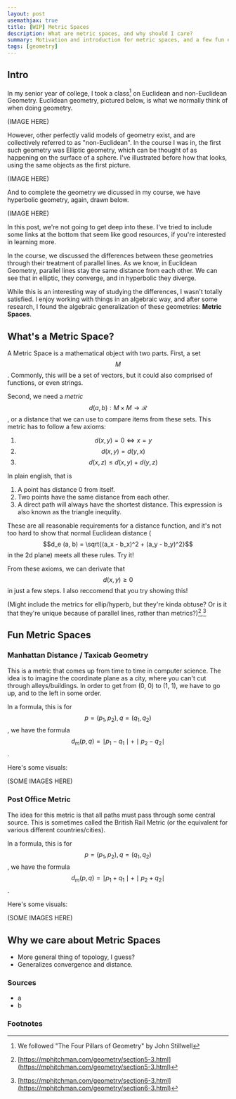 ```yaml
---
layout: post
usemathjax: true
title: [WIP] Metric Spaces
description: What are metric spaces, and why should I care?
summary: Motivation and introduction for metric spaces, and a few fun examples.
tags: [geometry]
---
```


## Intro

In my senior year of college, I took a class[^1] on Euclidean and non-Euclidean Geometry. Euclidean geometry, pictured below, is what we normally think of when doing geometry.

(IMAGE HERE)

However, other perfectly valid models of geometry exist, and are collectively referred to as "non-Euclidean". In the course I was in, the first such geometry was Elliptic geometry, which can be thought of as happening on the surface of a sphere. I've illustrated before how that looks, using the same objects as the first picture.

(IMAGE HERE)

And to complete the geometry we dicussed in my course, we have hyperbolic geometry, again, drawn below.

(IMAGE HERE)

In this post, we're not going to get deep into these. I've tried to include some links at the bottom that seem like good resources, if you're interested in learning more.

In the course, we discussed the differences between these geometries through their treatment of parallel lines. As we know, in Euclidean Geometry, parallel lines stay the same distance from each other. We can see that in elliptic, they converge, and in hyperbolic they diverge.

While this is an interesting way of studying the differences, I wasn't totally satisfied. I enjoy working with things in an algebraic way, and after some research, I found the algebraic generalization of these geometries: **Metric Spaces**.

## What's a Metric Space?

A Metric Space is a mathematical object with two parts. First, a set $$M$$. Commonly, this will be a set of vectors, but it could also comprised of functions, or even strings.

Second, we need a _metric_ $$d(a, b): M \times M \rightarrow \mathcal{R}$$, or a distance that we can use to compare items from these sets. This metric has to follow a few axioms:

1. $$d(x, y) = 0 \iff x = y$$
2. $$d(x, y) = d(y, x)$$
3. $$d(x, z) \leq d(x, y) + d(y, z)$$

In plain english, that is

1. A point has distance 0 from itself.
2. Two points have the same distance from each other.
3. A direct path will always have the shortest distance. This expression is also known as the triangle inequlity.

These are all reasonable requirements for a distance function, and it's not too hard to show that normal Euclidean distance ($$d_e (a, b) = \sqrt{(a_x - b_x)^2 + (a_y - b_y)^2}$$ in the 2d plane) meets all these rules. Try it!

From these axioms, we can derivate that $$d(x, y) \geq 0$$ in just a few steps. I also reccomend that you try showing this!

(Might include the metrics for ellip/hyperb, but they're kinda obtuse? Or is it that they're unique because of parallel lines, rather than metrics?)[^2],[^3]

## Fun Metric Spaces

### Manhattan Distance / Taxicab Geometry

This is a metric that comes up from time to time in computer science. The idea is to imagine the coordinate plane as a city, where you can't cut through alleys/buildings. In order to get from (0, 0) to (1, 1), we have to go up, and to the left in some order.

In a formula, this is for $$p = (p_1, p_2), q = (q_1, q_2)$$, we have the formula $$d_m(p, q) = \mid p_1 - q_1 \mid + \mid p_2 - q_2 \mid$$.

Here's some visuals:

(SOME IMAGES HERE)

### Post Office Metric

The idea for this metric is that all paths must pass through some central source. This is sometimes called the British Rail Metric (or the equivalent for various different countries/cities).

In a formula, this is for $$p = (p_1, p_2), q = (q_1, q_2)$$, we have the formula $$d_m(p, q) = \mid p_1 + q_1 \mid + \mid p_2 + q_2 \mid$$.

Here's some visuals:

(SOME IMAGES HERE)

## Why we care about Metric Spaces

- More general thing of topology, I guess?
- Generalizes convergence and distance.

### Sources

- a
- b

### Footnotes

[^1]: We followed "The Four Pillars of Geometry" by John Stillwell
[^2]: [https://mphitchman.com/geometry/section5-3.html](https://mphitchman.com/geometry/section5-3.html)
[^3]: [https://mphitchman.com/geometry/section6-3.html](https://mphitchman.com/geometry/section6-3.html)
